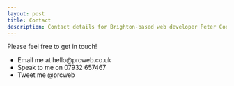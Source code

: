 ```yaml
---
layout: post
title: Contact
description: Contact details for Brighton-based web developer Peter Cook
---
```

<div class="jumbotron">
<p class="lead">Please feel free to get in touch!</p>
<ul>
	<li>Email me at hello@prcweb.co.uk</li>
	<li>Speak to me on 07932 657467</li>
	<li>Tweet me @prcweb</li>
</ul>
